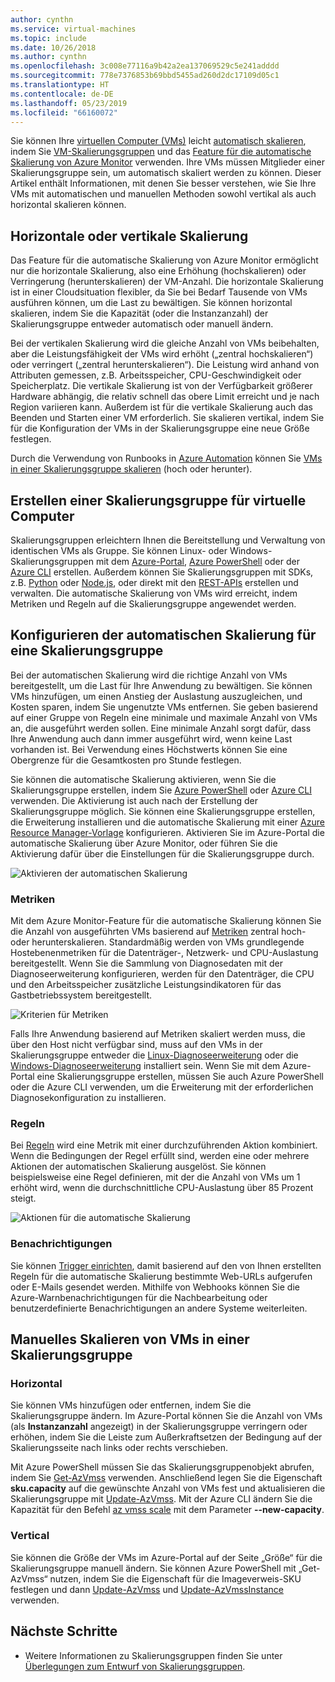 ```yaml
---
author: cynthn
ms.service: virtual-machines
ms.topic: include
ms.date: 10/26/2018
ms.author: cynthn
ms.openlocfilehash: 3c008e77116a9b42a2ea137069529c5e241adddd
ms.sourcegitcommit: 778e7376853b69bbd5455ad260d2dc17109d05c1
ms.translationtype: HT
ms.contentlocale: de-DE
ms.lasthandoff: 05/23/2019
ms.locfileid: "66160072"
---
```

Sie können Ihre [virtuellen Computer (VMs)](../articles/virtual-machines/windows/overview.md) leicht [automatisch skalieren](../articles/azure-monitor/platform/autoscale-best-practices.md), indem Sie [VM-Skalierungsgruppen](../articles/virtual-machine-scale-sets/virtual-machine-scale-sets-overview.md) und das [Feature für die automatische Skalierung von Azure Monitor](../articles/azure-monitor/platform/autoscale-overview.md) verwenden. Ihre VMs müssen Mitglieder einer Skalierungsgruppe sein, um automatisch skaliert werden zu können. Dieser Artikel enthält Informationen, mit denen Sie besser verstehen, wie Sie Ihre VMs mit automatischen und manuellen Methoden sowohl vertikal als auch horizontal skalieren können.

## <a name="horizontal-or-vertical-scaling"></a>Horizontale oder vertikale Skalierung

Das Feature für die automatische Skalierung von Azure Monitor ermöglicht nur die horizontale Skalierung, also eine Erhöhung (hochskalieren) oder Verringerung (herunterskalieren) der VM-Anzahl. Die horizontale Skalierung ist in einer Cloudsituation flexibler, da Sie bei Bedarf Tausende von VMs ausführen können, um die Last zu bewältigen. Sie können horizontal skalieren, indem Sie die Kapazität (oder die Instanzanzahl) der Skalierungsgruppe entweder automatisch oder manuell ändern. 

Bei der vertikalen Skalierung wird die gleiche Anzahl von VMs beibehalten, aber die Leistungsfähigkeit der VMs wird erhöht („zentral hochskalieren“) oder verringert („zentral herunterskalieren“). Die Leistung wird anhand von Attributen gemessen, z.B. Arbeitsspeicher, CPU-Geschwindigkeit oder Speicherplatz. Die vertikale Skalierung ist von der Verfügbarkeit größerer Hardware abhängig, die relativ schnell das obere Limit erreicht und je nach Region variieren kann. Außerdem ist für die vertikale Skalierung auch das Beenden und Starten einer VM erforderlich. Sie skalieren vertikal, indem Sie für die Konfiguration der VMs in der Skalierungsgruppe eine neue Größe festlegen.

Durch die Verwendung von Runbooks in [Azure Automation](../articles/automation/automation-intro.md) können Sie [VMs in einer Skalierungsgruppe skalieren](../articles/virtual-machine-scale-sets/virtual-machine-scale-sets-vertical-scale-reprovision.md) (hoch oder herunter).

## <a name="create-a-virtual-machine-scale-set"></a>Erstellen einer Skalierungsgruppe für virtuelle Computer

Skalierungsgruppen erleichtern Ihnen die Bereitstellung und Verwaltung von identischen VMs als Gruppe. Sie können Linux- oder Windows-Skalierungsgruppen mit dem [Azure-Portal](../articles/virtual-machine-scale-sets/virtual-machine-scale-sets-portal-create.md), [Azure PowerShell](../articles/virtual-machines/windows/tutorial-create-vmss.md) oder der [Azure CLI](../articles/virtual-machines/linux/tutorial-create-vmss.md) erstellen. Außerdem können Sie Skalierungsgruppen mit SDKs, z.B. [Python](https://azure.microsoft.com/develop/python/) oder [Node.js](/nodejs/azure), oder direkt mit den [REST-APIs](/rest/api/compute/virtualmachinescalesets) erstellen und verwalten. Die automatische Skalierung von VMs wird erreicht, indem Metriken und Regeln auf die Skalierungsgruppe angewendet werden.

## <a name="configure-autoscale-for-a-scale-set"></a>Konfigurieren der automatischen Skalierung für eine Skalierungsgruppe

Bei der automatischen Skalierung wird die richtige Anzahl von VMs bereitgestellt, um die Last für Ihre Anwendung zu bewältigen. Sie können VMs hinzufügen, um einen Anstieg der Auslastung auszugleichen, und Kosten sparen, indem Sie ungenutzte VMs entfernen. Sie geben basierend auf einer Gruppe von Regeln eine minimale und maximale Anzahl von VMs an, die ausgeführt werden sollen. Eine minimale Anzahl sorgt dafür, dass Ihre Anwendung auch dann immer ausgeführt wird, wenn keine Last vorhanden ist. Bei Verwendung eines Höchstwerts können Sie eine Obergrenze für die Gesamtkosten pro Stunde festlegen.

Sie können die automatische Skalierung aktivieren, wenn Sie die Skalierungsgruppe erstellen, indem Sie [Azure PowerShell](../articles/azure-monitor/platform/powershell-quickstart-samples.md#create-and-manage-autoscale-settings) oder [Azure CLI](https://docs.microsoft.com/cli/azure/monitor/autoscale-settings) verwenden. Die Aktivierung ist auch nach der Erstellung der Skalierungsgruppe möglich. Sie können eine Skalierungsgruppe erstellen, die Erweiterung installieren und die automatische Skalierung mit einer [Azure Resource Manager-Vorlage](../articles/virtual-machine-scale-sets/virtual-machine-scale-sets-windows-autoscale.md) konfigurieren. Aktivieren Sie im Azure-Portal die automatische Skalierung über Azure Monitor, oder führen Sie die Aktivierung dafür über die Einstellungen für die Skalierungsgruppe durch.

![Aktivieren der automatischen Skalierung](./media/virtual-machines-autoscale/virtual-machines-autoscale-enable.png)
 
### <a name="metrics"></a>Metriken

Mit dem Azure Monitor-Feature für die automatische Skalierung können Sie die Anzahl von ausgeführten VMs basierend auf [Metriken](../articles/azure-monitor/platform/autoscale-common-metrics.md) zentral hoch- oder herunterskalieren. Standardmäßig werden von VMs grundlegende Hostebenenmetriken für die Datenträger-, Netzwerk- und CPU-Auslastung bereitgestellt. Wenn Sie die Sammlung von Diagnosedaten mit der Diagnoseerweiterung konfigurieren, werden für den Datenträger, die CPU und den Arbeitsspeicher zusätzliche Leistungsindikatoren für das Gastbetriebssystem bereitgestellt.

![Kriterien für Metriken](./media/virtual-machines-autoscale/virtual-machines-autoscale-criteria.png)

Falls Ihre Anwendung basierend auf Metriken skaliert werden muss, die über den Host nicht verfügbar sind, muss auf den VMs in der Skalierungsgruppe entweder die [Linux-Diagnoseerweiterung](../articles/virtual-machines/linux/diagnostic-extension.md) oder die [Windows-Diagnoseerweiterung](../articles/virtual-machines/windows/ps-extensions-diagnostics.md) installiert sein. Wenn Sie mit dem Azure-Portal eine Skalierungsgruppe erstellen, müssen Sie auch Azure PowerShell oder die Azure CLI verwenden, um die Erweiterung mit der erforderlichen Diagnosekonfiguration zu installieren.
 
### <a name="rules"></a>Regeln

Bei [Regeln](../articles/monitoring-and-diagnostics/monitoring-autoscale-scale-by-custom-metric.md) wird eine Metrik mit einer durchzuführenden Aktion kombiniert. Wenn die Bedingungen der Regel erfüllt sind, werden eine oder mehrere Aktionen der automatischen Skalierung ausgelöst. Sie können beispielsweise eine Regel definieren, mit der die Anzahl von VMs um 1 erhöht wird, wenn die durchschnittliche CPU-Auslastung über 85 Prozent steigt.

![Aktionen für die automatische Skalierung](./media/virtual-machines-autoscale/virtual-machines-autoscale-actions.png)
 
### <a name="notifications"></a>Benachrichtigungen

Sie können [Trigger einrichten](../articles/azure-monitor/platform/autoscale-webhook-email.md), damit basierend auf den von Ihnen erstellten Regeln für die automatische Skalierung bestimmte Web-URLs aufgerufen oder E-Mails gesendet werden. Mithilfe von Webhooks können Sie die Azure-Warnbenachrichtigungen für die Nachbearbeitung oder benutzerdefinierte Benachrichtigungen an andere Systeme weiterleiten.

## <a name="manually-scale-vms-in-a-scale-set"></a>Manuelles Skalieren von VMs in einer Skalierungsgruppe

### <a name="horizontal"></a>Horizontal

Sie können VMs hinzufügen oder entfernen, indem Sie die Skalierungsgruppe ändern. Im Azure-Portal können Sie die Anzahl von VMs (als **Instanzanzahl** angezeigt) in der Skalierungsgruppe verringern oder erhöhen, indem Sie die Leiste zum Außerkraftsetzen der Bedingung auf der Skalierungsseite nach links oder rechts verschieben.

Mit Azure PowerShell müssen Sie das Skalierungsgruppenobjekt abrufen, indem Sie [Get-AzVmss](https://docs.microsoft.com/powershell/module/az.compute/get-azvmss) verwenden. Anschließend legen Sie die Eigenschaft **sku.capacity** auf die gewünschte Anzahl von VMs fest und aktualisieren die Skalierungsgruppe mit [Update-AzVmss](https://docs.microsoft.com/powershell/module/az.compute/update-azvmss). Mit der Azure CLI ändern Sie die Kapazität für den Befehl [az vmss scale](/cli/azure/vmss?view=azure-cli-latest#az-vmss-scale) mit dem Parameter **--new-capacity**.

### <a name="vertical"></a>Vertical

Sie können die Größe der VMs im Azure-Portal auf der Seite „Größe“ für die Skalierungsgruppe manuell ändern. Sie können Azure PowerShell mit „Get-AzVmss“ nutzen, indem Sie die Eigenschaft für die Imageverweis-SKU festlegen und dann [Update-AzVmss](https://docs.microsoft.com/powershell/module/az.compute/update-azvmss) und [Update-AzVmssInstance](https://docs.microsoft.com/powershell/module/az.compute/update-azvmssinstance) verwenden.

## <a name="next-steps"></a>Nächste Schritte

- Weitere Informationen zu Skalierungsgruppen finden Sie unter [Überlegungen zum Entwurf von Skalierungsgruppen](../articles/virtual-machine-scale-sets/virtual-machine-scale-sets-design-overview.md).

